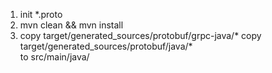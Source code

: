 1. init *.proto
2. mvn clean && mvn install
3. copy target/generated_sources/protobuf/grpc-java/*
   copy target/generated_sources/protobuf/java/*  <br>
   to src/main/java/
   